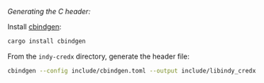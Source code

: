 _Generating the C header:_

Install [cbindgen](https://github.com/eqrion/cbindgen/):

```sh
cargo install cbindgen
```

From the `indy-credx` directory, generate the header file:

```sh
cbindgen --config include/cbindgen.toml --output include/libindy_credx.h
```
